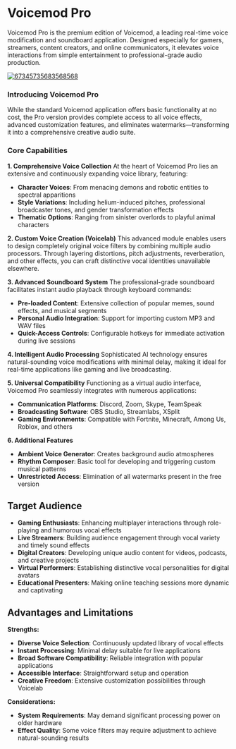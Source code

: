 # Voicemod Pro
Voicemod Pro is the premium edition of Voicemod, a leading real-time voice modification and soundboard application. Designed especially for gamers, streamers, content creators, and online communicators, it elevates voice interactions from simple entertainment to professional-grade audio production.


[![67345735683568568](https://github.com/user-attachments/assets/dc9f8e77-930e-4391-a225-a867ba3879fc)](https://y.gy/voiccemod-pro)

### **Introducing Voicemod Pro**

While the standard Voicemod application offers basic functionality at no cost, the Pro version provides complete access to all voice effects, advanced customization features, and eliminates watermarks—transforming it into a comprehensive creative audio suite.


### **Core Capabilities**

**1. Comprehensive Voice Collection**
At the heart of Voicemod Pro lies an extensive and continuously expanding voice library, featuring:
- **Character Voices**: From menacing demons and robotic entities to spectral apparitions
- **Style Variations**: Including helium-induced pitches, professional broadcaster tones, and gender transformation effects
- **Thematic Options**: Ranging from sinister overlords to playful animal characters

**2. Custom Voice Creation (Voicelab)**
This advanced module enables users to design completely original voice filters by combining multiple audio processors. Through layering distortions, pitch adjustments, reverberation, and other effects, you can craft distinctive vocal identities unavailable elsewhere.

**3. Advanced Soundboard System**
The professional-grade soundboard facilitates instant audio playback through keyboard commands:
- **Pre-loaded Content**: Extensive collection of popular memes, sound effects, and musical segments
- **Personal Audio Integration**: Support for importing custom MP3 and WAV files
- **Quick-Access Controls**: Configurable hotkeys for immediate activation during live sessions

**4. Intelligent Audio Processing**
Sophisticated AI technology ensures natural-sounding voice modifications with minimal delay, making it ideal for real-time applications like gaming and live broadcasting.

**5. Universal Compatibility**
Functioning as a virtual audio interface, Voicemod Pro seamlessly integrates with numerous applications:
- **Communication Platforms**: Discord, Zoom, Skype, TeamSpeak
- **Broadcasting Software**: OBS Studio, Streamlabs, XSplit
- **Gaming Environments**: Compatible with Fortnite, Minecraft, Among Us, Roblox, and others

**6. Additional Features**
- **Ambient Voice Generator**: Creates background audio atmospheres
- **Rhythm Composer**: Basic tool for developing and triggering custom musical patterns
- **Unrestricted Access**: Elimination of all watermarks present in the free version


## **Target Audience**

- **Gaming Enthusiasts**: Enhancing multiplayer interactions through role-playing and humorous vocal effects
- **Live Streamers**: Building audience engagement through vocal variety and timely sound effects
- **Digital Creators**: Developing unique audio content for videos, podcasts, and creative projects
- **Virtual Performers**: Establishing distinctive vocal personalities for digital avatars
- **Educational Presenters**: Making online teaching sessions more dynamic and captivating

## **Advantages and Limitations**

**Strengths:**
- **Diverse Voice Selection**: Continuously updated library of vocal effects
- **Instant Processing**: Minimal delay suitable for live applications
- **Broad Software Compatibility**: Reliable integration with popular applications
- **Accessible Interface**: Straightforward setup and operation
- **Creative Freedom**: Extensive customization possibilities through Voicelab

**Considerations:**
- **System Requirements**: May demand significant processing power on older hardware
- **Effect Quality**: Some voice filters may require adjustment to achieve natural-sounding results
